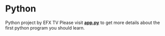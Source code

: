 # Python
Python project by EFX TV 
Please visit <a href="https://listofcommands.blogspot.com/2020/11/List-of-Small-Servers-you-can-easily.html" target="_blank"><b>app.py</b></a> to get more details about the first python program you should learn.

